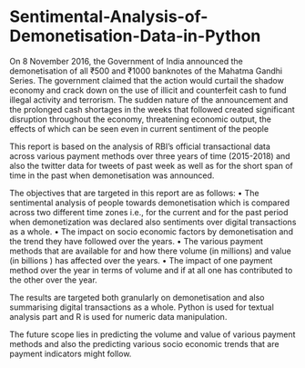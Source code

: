 # Sentimental-Analysis-of-Demonetisation-Data-in-Python

On 8 November 2016, the Government of India announced the demonetisation of all ₹500 and ₹1000 banknotes of the Mahatma Gandhi Series. The government claimed that the action would curtail the shadow economy and crack down on the use of illicit and counterfeit cash to fund illegal activity and terrorism. The sudden nature of the announcement and the prolonged cash shortages in the weeks that followed created significant disruption throughout the economy, threatening economic output, the effects of which can be seen even in current sentiment of the people 

This report is based on the analysis of RBI’s official transactional data across various payment methods over three years of time (2015-2018) and also the twitter data for tweets of past week as well as for the short span of time in the past when demonetisation was announced.

The objectives that are targeted in this report are as follows:
•	The sentimental analysis of people towards demonetisation which is compared across two different time zones i.e., for the current and for the past period when demonetization was declared also sentiments over digital transactions as a whole.
•	The impact on socio economic factors by demonetisation and the trend they have followed over the years.
•	The various payment methods that are available for and how there volume (in millions) and value (in billions ) has affected over the years.
•	The impact of one payment method over the year in terms of volume and if at all one has contributed to the other over the year.


The results are targeted both granularly on demonetisation and also summarising digital transactions as a whole. Python is used for textual analysis part and R is used for numeric data manipulation. 


The future scope lies in predicting  the volume and value of various payment methods and also the predicting various socio economic trends that are payment indicators might follow.
